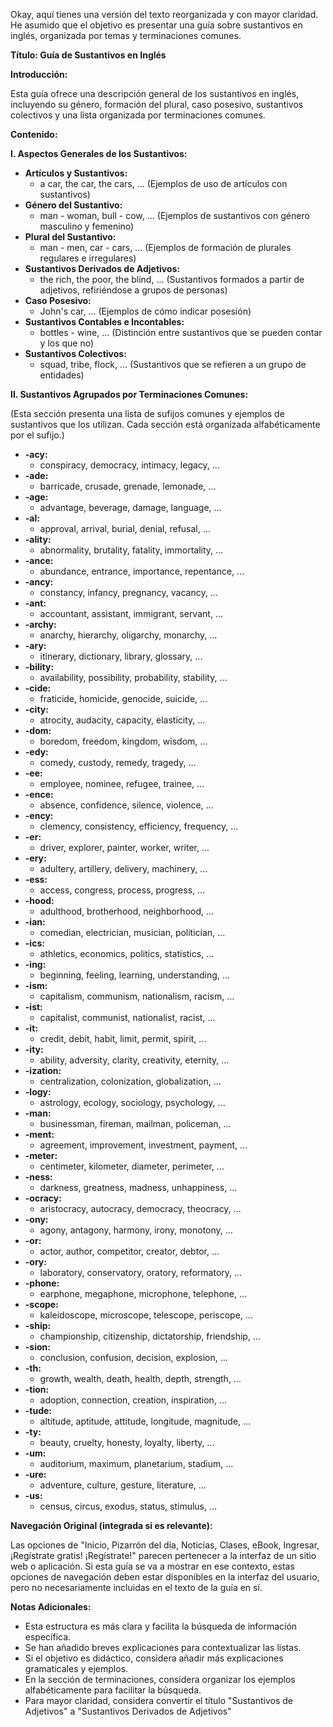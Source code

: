 Okay, aquí tienes una versión del texto reorganizada y con mayor claridad. He asumido que el objetivo es presentar una guía sobre sustantivos en inglés, organizada por temas y terminaciones comunes.

**Título: Guía de Sustantivos en Inglés**

**Introducción:**

Esta guía ofrece una descripción general de los sustantivos en inglés, incluyendo su género, formación del plural, caso posesivo, sustantivos colectivos y una lista organizada por terminaciones comunes.

**Contenido:**

**I. Aspectos Generales de los Sustantivos:**

*   **Artículos y Sustantivos:**
    *   a car, the car, the cars, ... (Ejemplos de uso de artículos con sustantivos)
*   **Género del Sustantivo:**
    *   man - woman, bull - cow, ... (Ejemplos de sustantivos con género masculino y femenino)
*   **Plural del Sustantivo:**
    *   man - men, car - cars, ... (Ejemplos de formación de plurales regulares e irregulares)
*   **Sustantivos Derivados de Adjetivos:**
    *   the rich, the poor, the blind, ... (Sustantivos formados a partir de adjetivos, refiriéndose a grupos de personas)
*   **Caso Posesivo:**
    *   John's car, ... (Ejemplos de cómo indicar posesión)
*   **Sustantivos Contables e Incontables:**
    *   bottles - wine, ... (Distinción entre sustantivos que se pueden contar y los que no)
*   **Sustantivos Colectivos:**
    *   squad, tribe, flock, ... (Sustantivos que se refieren a un grupo de entidades)

**II. Sustantivos Agrupados por Terminaciones Comunes:**

(Esta sección presenta una lista de sufijos comunes y ejemplos de sustantivos que los utilizan.  Cada sección está organizada alfabéticamente por el sufijo.)

*   **-acy:**
    *   conspiracy, democracy, intimacy, legacy, ...
*   **-ade:**
    *   barricade, crusade, grenade, lemonade, ...
*   **-age:**
    *   advantage, beverage, damage, language, ...
*   **-al:**
    *   approval, arrival, burial, denial, refusal, ...
*   **-ality:**
    *   abnormality, brutality, fatality, immortality, ...
*   **-ance:**
    *   abundance, entrance, importance, repentance, ...
*   **-ancy:**
    *   constancy, infancy, pregnancy, vacancy, ...
*   **-ant:**
    *   accountant, assistant, immigrant, servant, ...
*   **-archy:**
    *   anarchy, hierarchy, oligarchy, monarchy, ...
*   **-ary:**
    *   itinerary, dictionary, library, glossary, ...
*   **-bility:**
    *   availability, possibility, probability, stability, ...
*   **-cide:**
    *   fraticide, homicide, genocide, suicide, ...
*   **-city:**
    *   atrocity, audacity, capacity, elasticity, ...
*   **-dom:**
    *   boredom, freedom, kingdom, wisdom, ...
*   **-edy:**
    *   comedy, custody, remedy, tragedy, ...
*   **-ee:**
    *   employee, nominee, refugee, trainee, ...
*   **-ence:**
    *   absence, confidence, silence, violence, ...
*   **-ency:**
    *   clemency, consistency, efficiency, frequency, ...
*   **-er:**
    *   driver, explorer, painter, worker, writer, ...
*   **-ery:**
    *   adultery, artillery, delivery, machinery, ...
*   **-ess:**
    *   access, congress, process, progress, ...
*   **-hood:**
    *   adulthood, brotherhood, neighborhood, ...
*   **-ian:**
    *   comedian, electrician, musician, politician, ...
*   **-ics:**
    *   athletics, economics, politics, statistics, ...
*   **-ing:**
    *   beginning, feeling, learning, understanding, ...
*   **-ism:**
    *   capitalism, communism, nationalism, racism, ...
*   **-ist:**
    *   capitalist, communist, nationalist, racist, ...
*   **-it:**
    *   credit, debit, habit, limit, permit, spirit, ...
*   **-ity:**
    *   ability, adversity, clarity, creativity, eternity, ...
*   **-ization:**
    *   centralization, colonization, globalization, ...
*   **-logy:**
    *   astrology, ecology, sociology, psychology, ...
*   **-man:**
    *   businessman, fireman, mailman, policeman, ...
*   **-ment:**
    *   agreement, improvement, investment, payment, ...
*   **-meter:**
    *   centimeter, kilometer, diameter, perimeter, ...
*   **-ness:**
    *   darkness, greatness, madness, unhappiness, ...
*   **-ocracy:**
    *   aristocracy, autocracy, democracy, theocracy, ...
*   **-ony:**
    *   agony, antagony, harmony, irony, monotony, ...
*   **-or:**
    *   actor, author, competitor, creator, debtor, ...
*   **-ory:**
    *   laboratory, conservatory, oratory, reformatory, ...
*   **-phone:**
    *   earphone, megaphone, microphone, telephone, ...
*   **-scope:**
    *   kaleidoscope, microscope, telescope, periscope, ...
*   **-ship:**
    *   championship, citizenship, dictatorship, friendship, ...
*   **-sion:**
    *   conclusion, confusion, decision, explosion, ...
*   **-th:**
    *   growth, wealth, death, health, depth, strength, ...
*   **-tion:**
    *   adoption, connection, creation, inspiration, ...
*   **-tude:**
    *   altitude, aptitude, attitude, longitude, magnitude, ...
*   **-ty:**
    *   beauty, cruelty, honesty, loyalty, liberty, ...
*   **-um:**
    *   auditorium, maximum, planetarium, stadium, ...
*   **-ure:**
    *   adventure, culture, gesture, literature, ...
*   **-us:**
    *   census, circus, exodus, status, stimulus, ...

**Navegación Original (integrada si es relevante):**

Las opciones de "Inicio, Pizarrón del día, Noticias, Clases, eBook, Ingresar, ¡Regístrate gratis! ¡Regístrate!" parecen pertenecer a la interfaz de un sitio web o aplicación.  Si esta guía se va a mostrar en ese contexto, estas opciones de navegación deben estar disponibles en la interfaz del usuario, pero no necesariamente incluidas en el texto de la guía en sí.

**Notas Adicionales:**

*   Esta estructura es más clara y facilita la búsqueda de información específica.
*   Se han añadido breves explicaciones para contextualizar las listas.
*   Si el objetivo es didáctico, considera añadir más explicaciones gramaticales y ejemplos.
*   En la sección de terminaciones, considera organizar los ejemplos alfabéticamente para facilitar la búsqueda.
*   Para mayor claridad, considera convertir el título "Sustantivos de Adjetivos" a "Sustantivos Derivados de Adjetivos"


